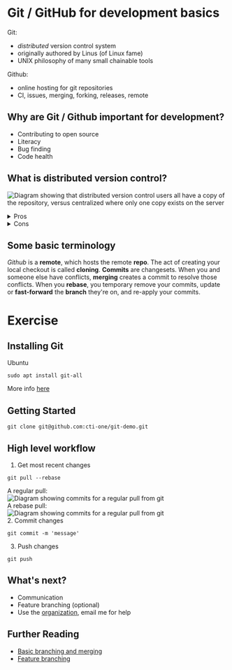 Git / GitHub for development basics
=======

Git:
* *distributed* version control system
* originally authored by Linus (of Linux fame)
* UNIX philosophy of many small chainable tools

Github:
* online hosting for git repositories
* CI, issues, merging, forking, releases, remote

Why are Git / Github important for development?
---
* Contributing to open source
* Literacy
* Bug finding
* Code health

What is distributed version control?
---
![Diagram showing that distributed version control users all have a copy of the repository, versus centralized where only one copy exists on the server](https://www.thatcompany.com/wp-content/uploads/2020/03/art3.jpg)


<details>
  <summary>Pros</summary>
  
  * Redundancy
  * Independent working
  * Local = fast
  * Offline
</details>

<details>
  <summary>Cons</summary>
  
  * Stale checkouts
  * Manual merging
</details>

Some basic terminology
---
*Github* is a **remote**, which hosts the remote **repo**. The act of creating your local checkout is called **cloning**. **Commits** are changesets. When you and someone else have conflicts, **merging** creates a commit to resolve those conflicts. When you **rebase**, you temporary remove your commits, update or **fast-forward** the **branch** they're on, and re-apply your commits.

Exercise
===

Installing Git
---
Ubuntu
```
sudo apt install git-all
```
More info [here](https://git-scm.com/book/en/v2/Getting-Started-Installing-Git)

Getting Started
---
```
git clone git@github.com:cti-one/git-demo.git
```

High level workflow
---
1. Get most recent changes 
```
git pull --rebase
```
A regular pull:  
![Diagram showing commits for a regular pull from git](https://git-scm.com/book/en/v2/images/basic-rebase-2.png)  
A rebase pull:  
![Diagram showing commits for a regular pull from git](https://git-scm.com/book/en/v2/images/basic-rebase-3.png)  
2. Commit changes
```
git commit -m 'message'
```
3. Push changes
```
git push
```

What's next?
---
* Communication
* Feature branching (optional)
* Use the [organization](https://github.com/CTI-One), email me for help

Further Reading
---
- [Basic branching and merging](https://git-scm.com/book/en/v2/Git-Branching-Basic-Branching-and-Merging)
- [Feature branching](https://docs.gitlab.com/ee/gitlab-basics/feature_branch_workflow.html)
